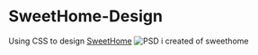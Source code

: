 # SweetHome-Design
Using CSS to design
[SweetHome](http://katherinejs.aisites.com/Design-Interactive-css/FINAL/index.html)
![PSD i created of sweethome](https://farm4.staticflickr.com/3830/19829879628_6c1c76135f_c.jpg)
